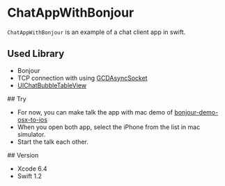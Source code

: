 # ChatAppWithBonjour
`ChatAppWithBonjour` is an example of a chat client app in swift.

## Used Library

- Bonjour
- TCP connection with using [GCDAsyncSocket](https://github.com/robbiehanson/CocoaAsyncSocket)
- [UIChatBubbleTableView](https://github.com/heavenopener/UIChatBubbleTableView)

## Try

- For now, you can make talk the app with mac demo of [bonjour-demo-osx-to-ios](https://github.com/jameszaghini/bonjour-demo-osx-to-ios)
- When you open both app, select the iPhone from the list in mac simulator.
- Start the talk each other. 

## Version

- Xcode 6.4
- Swift 1.2